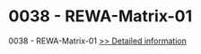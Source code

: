 # 0038 - REWA-Matrix-01
0038 - REWA-Matrix-01
[>> Detailed information](https://secure.shareit.com/shareit/product.html?productid=300909969&affiliateid=200057808)